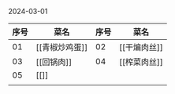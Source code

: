 2024-03-01

| 序号  | 菜名        | 序号  | 菜名       |
| --- | --------- | --- | -------- |
| 01  | [[青椒炒鸡蛋]] | 02  | [[干煸肉丝]] |
| 03  | [[回锅肉]]   | 04  | [[榨菜肉丝]] |
| 05  | [[]]      |     |          |
|     |           |     |          |
